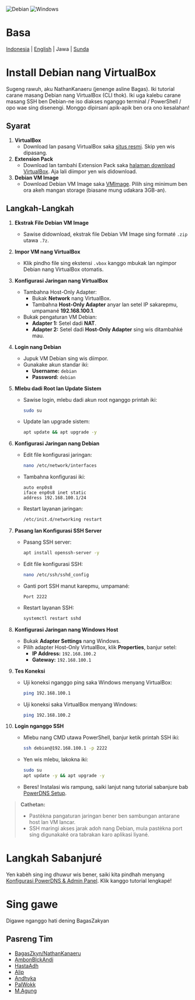 ![Debian](https://img.shields.io/badge/Debian-D70A53?style=for-the-badge&logo=debian&logoColor=white) ![Windows](https://img.shields.io/badge/Windows-0078D6?style=for-the-badge&logo=windows&logoColor=white)

# Basa

[Indonesia](installdebian.md) | [English](installdebian-english.md) | Jawa | [Sunda](installdebian-sunda.md)

# Install Debian nang VirtualBox  

Sugeng rawuh, aku NathanKanaeru (jenenge asline Bagas). Iki tutorial carane masang Debian nang VirtualBox (CLI thok). Iki uga kalebu carane masang SSH ben Debian-ne iso diakses nganggo terminal / PowerShell / opo wae sing disenengi. Monggo dipirsani apik-apik ben ora ono kesalahan!  

## Syarat  
1. **VirtualBox**  
   - Download lan pasang VirtualBox saka [situs resmi](https://www.virtualbox.org/). Skip yen wis dipasang.  
2. **Extension Pack**  
   - Download lan tambahi Extension Pack saka [halaman download VirtualBox](https://www.virtualbox.org/wiki/Downloads). Aja lali diimpor yen wis didownload.  
3. **Debian VM Image**  
   - Download Debian VM Image saka [VMImage](https://sourceforge.net/projects/linuxvmimages/files/VirtualBox/D/12/Debian_12.0.0_VBM.7z/download). Pilih sing minimum ben ora akeh mangan storage (biasane mung udakara 3GB-an).  

## Langkah-Langkah  

1. **Ekstrak File Debian VM Image**  
   - Sawise didownload, ekstrak file Debian VM Image sing formaté `.zip` utawa `.7z`.  
2. **Impor VM nang VirtualBox**  
   - Klik pindho file sing ekstensi `.vbox` kanggo mbukak lan ngimpor Debian nang VirtualBox otomatis.  

3. **Konfigurasi Jaringan nang VirtualBox**  
   - Tambahna Host-Only Adapter:  
     - Bukak **Network** nang VirtualBox.  
     - Tambahna **Host-Only Adapter** anyar lan setel IP sakarepmu, umpamané **192.168.100.1**.  
   - Bukak pengaturan VM Debian:  
     - **Adapter 1:** Setel dadi **NAT**.  
     - **Adapter 2:** Setel dadi **Host-Only Adapter** sing wis ditambahké mau.  

4. **Login nang Debian**  
   - Jupuk VM Debian sing wis diimpor.  
   - Gunakake akun standar iki:  
     - **Username:** `debian`  
     - **Password:** `debian`  

5. **Mlebu dadi Root lan Update Sistem**  
   - Sawise login, mlebu dadi akun root nganggo printah iki:  
     ```bash
     sudo su
     ```  
   - Update lan upgrade sistem:  
     ```bash
     apt update && apt upgrade -y
     ```  

6. **Konfigurasi Jaringan nang Debian**  
   - Edit file konfigurasi jaringan:  
     ```bash
     nano /etc/network/interfaces
     ```  
   - Tambahna konfigurasi iki:  
     ```  
     auto enp0s8  
     iface enp0s8 inet static  
     address 192.168.100.1/24  
     ```  
   - Restart layanan jaringan:  
     ```bash
     /etc/init.d/networking restart
     ```  

7. **Pasang lan Konfigurasi SSH Server**  
   - Pasang SSH server:  
     ```bash
     apt install openssh-server -y
     ```  
   - Edit file konfigurasi SSH:  
     ```bash
     nano /etc/ssh/sshd_config
     ```  
   - Ganti port SSH manut karepmu, umpamané:  
     ```  
     Port 2222
     ```  
   - Restart layanan SSH:  
     ```bash
     systemctl restart sshd
     ```  

8. **Konfigurasi Jaringan nang Windows Host**  
   - Bukak **Adapter Settings** nang Windows.  
   - Pilih adapter Host-Only VirtualBox, klik **Properties**, banjur setel:  
     - **IP Address:** `192.168.100.2`  
     - **Gateway:** `192.168.100.1`  

9. **Tes Koneksi**  
   - Uji koneksi nganggo ping saka Windows menyang VirtualBox:  
     ```bash
     ping 192.168.100.1
     ```  
   - Uji koneksi saka VirtualBox menyang Windows:  
     ```bash
     ping 192.168.100.2
     ```  

10. **Login nganggo SSH**  
    - Mlebu nang CMD utawa PowerShell, banjur ketik printah SSH iki:  
      ```bash
      ssh debian@192.168.100.1 -p 2222
      ```  
    - Yen wis mlebu, lakokna iki:  
      ```bash
      sudo su
      apt update -y && apt upgrade -y
      ```  
    - Beres! Instalasi wis rampung, saiki lanjut nang tutorial sabanjure bab [PowerDNS Setup](pdnsinstall.md).  

> **Cathetan:**  
> - Pastèkna pangaturan jaringan bener ben sambungan antarane host lan VM lancar.  
> - SSH maringi akses jarak adoh nang Debian, mula pastèkna port sing digunakaké ora tabrakan karo aplikasi liyané.  

# Langkah Sabanjuré  
Yen kabèh sing ing dhuwur wis bener, saiki kita pindhah menyang [Konfigurasi PowerDNS & Admin Panel](pdnsinstall.md). Klik kanggo tutorial lengkapé!  

# Sing gawe

Digawe nganggo hati dening BagasZakyan

## Pasreng Tim  
- [BagasZkyn/NathanKanaeru]()  
- [AmbonBlckAndi]()  
- [HastaAdh]()  
- [Alip]()  
- [Andhyka]()  
- [PalWokk]()  
- [M.Agung]()  
